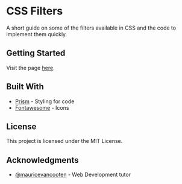# CSS Filters

A short guide on some of the filters available in CSS and the code to implement them quickly.

## Getting Started

Visit the page [here](http://evelynmaire.github.io/css-filters/).

## Built With

* [Prism](http://prismjs.com/) - Styling for code
* [Fontawesome](http://fontawesome.io/) - Icons

## License

This project is licensed under the MIT License.

## Acknowledgments

* [@mauricevancooten](http://github.com/mauricevancooten/) - Web Development tutor

